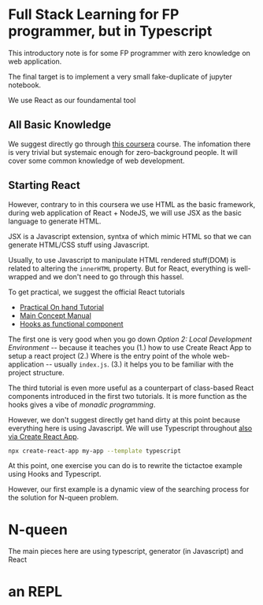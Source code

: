 # Full Stack Learning for FP programmer, but in Typescript
This introductory note is for some FP programmer with zero knowledge on web application.

The final target is to implement a very small fake-duplicate of jupyter notebook.

We use React as our foundamental tool

## All Basic Knowledge
We suggest directly go through [this coursera](https://www.coursera.org/learn/introduction-to-front-end-development) course. The infomation there is very trivial but systemaic enough for
zero-background people. It will cover some common knowledge of web development.


## Starting React


However, contrary to in this coursera we use HTML as the basic framework, during web application of React + NodeJS, 
we will use JSX as the basic language to generate HTML.

JSX is a Javascript extension, syntxa of which mimic HTML so that we can generate HTML/CSS stuff using Javascript. 

Usually, to use Javascript to manipulate HTML rendered stuff(DOM) is related to altering the `innerHTML` property. But for React, everything is well-wrapped and we don't need to go through this hassel.

To get practical, we suggest the official React tutorials
* [Practical On hand Tutorial](https://reactjs.org/tutorial/tutorial.html)
* [Main Concept Manual](https://reactjs.org/docs/hello-world.html)
* [Hooks as functional component](https://reactjs.org/docs/hooks-intro.html)


The first one is very good when you go down *Option 2: Local Development Environment* -- because it teaches you (1.) how to use Create React App to setup a react project (2.) Where is the entry point of the whole web-application -- usually `index.js`. (3.) it helps you to be familiar with the project structure.

The third tutorial is even more useful as a counterpart of class-based React components introduced in the first two tutorials. It is more function as the hooks gives a vibe of *monadic programming*.

However, we don't suggest directly get hand dirty at this point because everything here is using Javascript. We will use Typescript throughout [also via Create React App](https://create-react-app.dev/docs/adding-typescript/).

```bash
npx create-react-app my-app --template typescript
```

At this point, one exercise you can do is to rewrite the tictactoe example using Hooks and Typescript.

However, our first example is a dynamic view of the searching process for the solution for N-queen problem.

# N-queen
The main pieces here are using typescript, generator (in Javascript) and React

# an REPL 